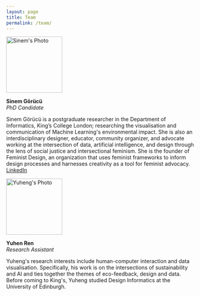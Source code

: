 ```yaml
---
layout: page
title: Team
permalink: /team/
---
```

<img src="../assets/sinem.png" alt="Sinem's Photo" width="150"/>

**Sinem Görücü**  
_PhD Candidate_

Sinem Görücü is a postgraduate researcher in the Department of Informatics, King’s College London; researching the visualisation and communication of Machine Learning's environmental impact. She is also an interdisciplinary designer, educator, community organizer, and advocate working at the intersection of data, artificial intelligence, and design through the lens of social justice and intersectional feminism. She is the founder of Feminist Design, an organization that uses feminist frameworks to inform design processes and harnesses creativity as a tool for feminist advocacy.  
[LinkedIn](www.linkedin.com/in/sinemgorucu)


<img src="../assets/yuheng.jpg" alt="Yuheng's Photo" width="150"/>

**Yuhen Ren**   
_Research Assistant_   

Yuheng's research interests include human-computer interaction and data visualisation. Specifically, his work is on the intersections of sustainability and AI and ties together the themes of eco-feedback, design and data. Before coming to King's, Yuheng studied Design Informatics at the University of Edinburgh.


